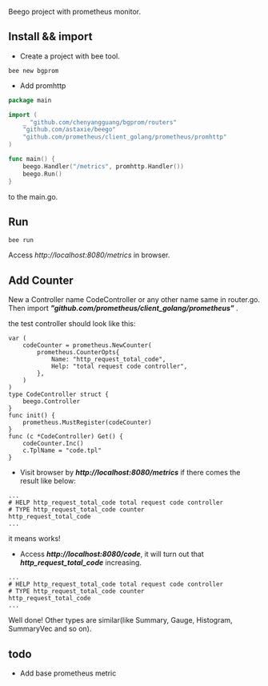 Beego project with prometheus monitor.

## Install  && import
+ Create a project  with bee tool.

```
bee new bgprom 
```

+ Add  promhttp

``` go
package main

import (
	_ "github.com/chenyangguang/bgprom/routers"
	"github.com/astaxie/beego"
    "github.com/prometheus/client_golang/prometheus/promhttp"
)

func main() {
    beego.Handler("/metrics", promhttp.Handler())
	beego.Run()
}
```

to the main.go.

##  Run

```
bee run 
```

Access  *http://localhost:8080/metrics* in browser.

## Add Counter 
New a Controller name CodeController or any other name same in router.go. Then import 
 ***"github.com/prometheus/client_golang/prometheus"*** . 

the test controller  should look like this: 

```
var (
	codeCounter = prometheus.NewCounter(
		prometheus.CounterOpts{
			Name: "http_request_total_code",
			Help: "total request code controller",
		},
	)
)
type CodeController struct {
	beego.Controller
}
func init() {
	prometheus.MustRegister(codeCounter)
}
func (c *CodeController) Get() {
	codeCounter.Inc()
	c.TplName = "code.tpl"
}
```

+ Visit browser by ***http://localhost:8080/metrics***  if there comes the result like below:
 
```
...
# HELP http_request_total_code total request code controller
# TYPE http_request_total_code counter
http_request_total_code 
...
```
it means works!

+ Access ***http://localhost:8080/code***, it will turn out that ***http_request_total_code*** increasing.
```
...
# HELP http_request_total_code total request code controller
# TYPE http_request_total_code counter
http_request_total_code 
...
```
Well done!
Other types are similar(like Summary, Gauge, Histogram, SummaryVec and so on).

## todo 
+ Add base prometheus metric
